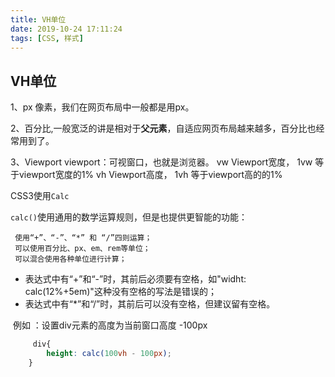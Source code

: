 ```yaml
---
title: VH单位
date: 2019-10-24 17:11:24
tags: [CSS, 样式]
---
```


## VH单位

1、px    像素，我们在网页布局中一般都是用px。

2、百分比,一般宽泛的讲是相对于**父元素**，自适应网页布局越来越多，百分比也经常用到了。


3、Viewport
    viewport：可视窗口，也就是浏览器。
    vw Viewport宽度， 1vw 等于viewport宽度的1%
    vh Viewport高度， 1vh 等于viewport高的的1%
    


CSS3使用`Calc`

`calc()`使用通用的数学运算规则，但是也提供更智能的功能：

     使用“+”、“-”、“*” 和 “/”四则运算；
     可以使用百分比、px、em、rem等单位；
     可以混合使用各种单位进行计算；
-  表达式中有“+”和“-”时，其前后必须要有空格，如"widht: calc(12%+5em)"这种没有空格的写法是错误的；
- 表达式中有“*”和“/”时，其前后可以没有空格，但建议留有空格。 

​    例如 ：设置div元素的高度为当前窗口高度 -100px

```css
     div{
        height: calc(100vh - 100px);     
    }  
```


